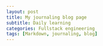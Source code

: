 ```yaml
---
layout: post
title: My journaling blog page
subtitle: Daily learning
categories: Fullstack engineering
tags: [Markdown, journaling, blog]
---
```

